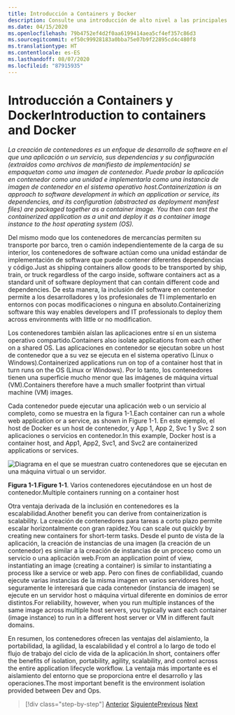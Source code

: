 ```yaml
---
title: Introducción a Containers y Docker
description: Consulte una introducción de alto nivel a las principales ventajas del uso de Docker.
ms.date: 04/15/2020
ms.openlocfilehash: 79b4752ef4d2f0aa6199414aea5cf4ef357c86d3
ms.sourcegitcommit: ef50c99928183a0bba75e07b9f22895cd4c480f8
ms.translationtype: HT
ms.contentlocale: es-ES
ms.lasthandoff: 08/07/2020
ms.locfileid: "87915935"
---
```

# <a name="introduction-to-containers-and-docker"></a><span data-ttu-id="5a2ff-103">Introducción a Containers y Docker</span><span class="sxs-lookup"><span data-stu-id="5a2ff-103">Introduction to containers and Docker</span></span>

<span data-ttu-id="5a2ff-104">*La creación de contenedores es un enfoque de desarrollo de software en el que una aplicación o un servicio, sus dependencias y su configuración (extraídos como archivos de manifiesto de implementación) se empaquetan como una imagen de contenedor. Puede probar la aplicación en contenedor como una unidad e implementarla como una instancia de imagen de contenedor en el sistema operativo host.*</span><span class="sxs-lookup"><span data-stu-id="5a2ff-104">*Containerization is an approach to software development in which an application or service, its dependencies, and its configuration (abstracted as deployment manifest files) are packaged together as a container image. You then can test the containerized application as a unit and deploy it as a container image instance to the host operating system (OS).*</span></span>

<span data-ttu-id="5a2ff-105">Del mismo modo que los contenedores de mercancías permiten su transporte por barco, tren o camión independientemente de la carga de su interior, los contenedores de software actúan como una unidad estándar de implementación de software que puede contener diferentes dependencias y código.</span><span class="sxs-lookup"><span data-stu-id="5a2ff-105">Just as shipping containers allow goods to be transported by ship, train, or truck regardless of the cargo inside, software containers act as a standard unit of software deployment that can contain different code and dependencies.</span></span> <span data-ttu-id="5a2ff-106">De esta manera, la inclusión del software en contenedor permite a los desarrolladores y los profesionales de TI implementarlo en entornos con pocas modificaciones o ninguna en absoluto.</span><span class="sxs-lookup"><span data-stu-id="5a2ff-106">Containerizing software this way enables developers and IT professionals to deploy them across environments with little or no modification.</span></span>

<span data-ttu-id="5a2ff-107">Los contenedores también aíslan las aplicaciones entre sí en un sistema operativo compartido.</span><span class="sxs-lookup"><span data-stu-id="5a2ff-107">Containers also isolate applications from each other on a shared OS.</span></span> <span data-ttu-id="5a2ff-108">Las aplicaciones en contenedor se ejecutan sobre un host de contenedor que a su vez se ejecuta en el sistema operativo (Linux o Windows).</span><span class="sxs-lookup"><span data-stu-id="5a2ff-108">Containerized applications run on top of a container host that in turn runs on the OS (Linux or Windows).</span></span> <span data-ttu-id="5a2ff-109">Por lo tanto, los contenedores tienen una superficie mucho menor que las imágenes de máquina virtual (VM).</span><span class="sxs-lookup"><span data-stu-id="5a2ff-109">Containers therefore have a much smaller footprint than virtual machine (VM) images.</span></span>

<span data-ttu-id="5a2ff-110">Cada contenedor puede ejecutar una aplicación web o un servicio al completo, como se muestra en la figura 1-1.</span><span class="sxs-lookup"><span data-stu-id="5a2ff-110">Each container can run a whole web application or a service, as shown in Figure 1-1.</span></span> <span data-ttu-id="5a2ff-111">En este ejemplo, el host de Docker es un host de contenedor, y App 1, App 2, Svc 1 y Svc 2 son aplicaciones o servicios en contenedor.</span><span class="sxs-lookup"><span data-stu-id="5a2ff-111">In this example, Docker host is a container host, and App1, App2, Svc1, and Svc2 are containerized applications or services.</span></span>

![Diagrama en el que se muestran cuatro contenedores que se ejecutan en una máquina virtual o un servidor.](./media/introduction-to-containers-and-docker/multiple-containers-single-host.png)

<span data-ttu-id="5a2ff-113">**Figura 1-1**.</span><span class="sxs-lookup"><span data-stu-id="5a2ff-113">**Figure 1-1**.</span></span> <span data-ttu-id="5a2ff-114">Varios contenedores ejecutándose en un host de contenedor.</span><span class="sxs-lookup"><span data-stu-id="5a2ff-114">Multiple containers running on a container host</span></span>

<span data-ttu-id="5a2ff-115">Otra ventaja derivada de la inclusión en contenedores es la escalabilidad.</span><span class="sxs-lookup"><span data-stu-id="5a2ff-115">Another benefit you can derive from containerization is scalability.</span></span> <span data-ttu-id="5a2ff-116">La creación de contenedores para tareas a corto plazo permite escalar horizontalmente con gran rapidez.</span><span class="sxs-lookup"><span data-stu-id="5a2ff-116">You can scale out quickly by creating new containers for short-term tasks.</span></span> <span data-ttu-id="5a2ff-117">Desde el punto de vista de la aplicación, la creación de instancias de una imagen (la creación de un contenedor) es similar a la creación de instancias de un proceso como un servicio o una aplicación web.</span><span class="sxs-lookup"><span data-stu-id="5a2ff-117">From an application point of view, instantiating an image (creating a container) is similar to instantiating a process like a service or web app.</span></span> <span data-ttu-id="5a2ff-118">Pero con fines de confiabilidad, cuando ejecute varias instancias de la misma imagen en varios servidores host, seguramente le interesará que cada contenedor (instancia de imagen) se ejecute en un servidor host o máquina virtual diferente en dominios de error distintos.</span><span class="sxs-lookup"><span data-stu-id="5a2ff-118">For reliability, however, when you run multiple instances of the same image across multiple host servers, you typically want each container (image instance) to run in a different host server or VM in different fault domains.</span></span>

<span data-ttu-id="5a2ff-119">En resumen, los contenedores ofrecen las ventajas del aislamiento, la portabilidad, la agilidad, la escalabilidad y el control a lo largo de todo el flujo de trabajo del ciclo de vida de la aplicación.</span><span class="sxs-lookup"><span data-stu-id="5a2ff-119">In short, containers offer the benefits of isolation, portability, agility, scalability, and control across the entire application lifecycle workflow.</span></span> <span data-ttu-id="5a2ff-120">La ventaja más importante es el aislamiento del entorno que se proporciona entre el desarrollo y las operaciones.</span><span class="sxs-lookup"><span data-stu-id="5a2ff-120">The most important benefit is the environment isolation provided between Dev and Ops.</span></span>

>[!div class="step-by-step"]
><span data-ttu-id="5a2ff-121">[Anterior](index.md)
>[Siguiente](what-is-docker.md)</span><span class="sxs-lookup"><span data-stu-id="5a2ff-121">[Previous](index.md)
[Next](what-is-docker.md)</span></span>
